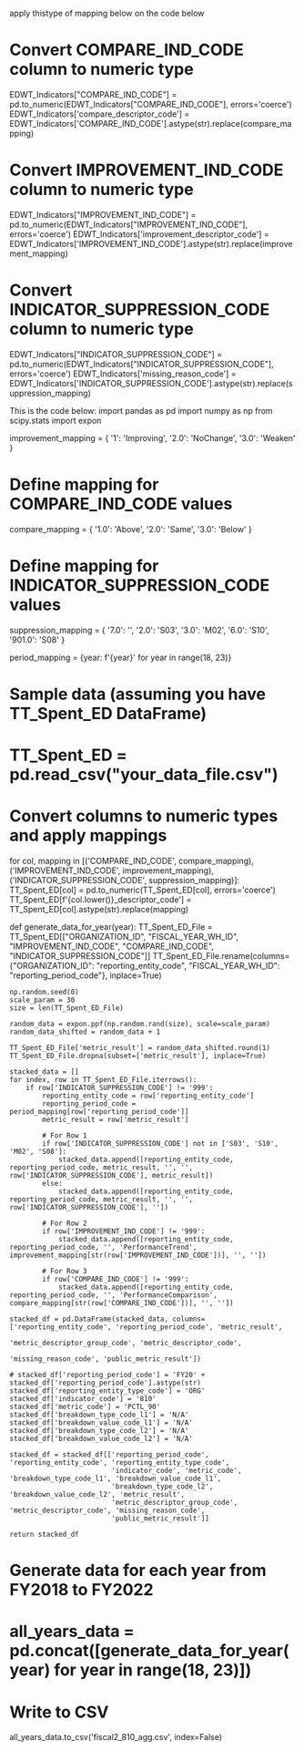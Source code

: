 apply thistype of mapping below on the code below 

# Convert COMPARE_IND_CODE column to numeric type
EDWT_Indicators["COMPARE_IND_CODE"] = pd.to_numeric(EDWT_Indicators["COMPARE_IND_CODE"], errors='coerce')
EDWT_Indicators['compare_descriptor_code'] = EDWT_Indicators['COMPARE_IND_CODE'].astype(str).replace(compare_mapping)

# Convert IMPROVEMENT_IND_CODE column to numeric type
EDWT_Indicators["IMPROVEMENT_IND_CODE"] = pd.to_numeric(EDWT_Indicators["IMPROVEMENT_IND_CODE"], errors='coerce')
EDWT_Indicators['improvement_descriptor_code'] = EDWT_Indicators['IMPROVEMENT_IND_CODE'].astype(str).replace(improvement_mapping)

# Convert INDICATOR_SUPPRESSION_CODE column to numeric type
EDWT_Indicators["INDICATOR_SUPPRESSION_CODE"] = pd.to_numeric(EDWT_Indicators["INDICATOR_SUPPRESSION_CODE"], errors='coerce')
EDWT_Indicators['missing_reason_code'] = EDWT_Indicators['INDICATOR_SUPPRESSION_CODE'].astype(str).replace(suppression_mapping)

This is the code below: 
import pandas as pd
import numpy as np
from scipy.stats import expon

improvement_mapping = {
    '1': 'Improving',
    '2.0': 'NoChange',
    '3.0': 'Weaken'
}

# Define mapping for COMPARE_IND_CODE values
compare_mapping = {
    '1.0': 'Above',
    '2.0': 'Same',
    '3.0': 'Below'
}

# Define mapping for INDICATOR_SUPPRESSION_CODE values 
suppression_mapping = {
    '7.0': '',
    '2.0': 'S03',
    '3.0': 'M02',
    '6.0': 'S10',
    '901.0': 'S08'
}


period_mapping = {year: f'{year}' for year in range(18, 23)}

# Sample data (assuming you have TT_Spent_ED DataFrame)
# TT_Spent_ED = pd.read_csv("your_data_file.csv")

# Convert columns to numeric types and apply mappings
for col, mapping in [('COMPARE_IND_CODE', compare_mapping),
                     ('IMPROVEMENT_IND_CODE', improvement_mapping),
                     ('INDICATOR_SUPPRESSION_CODE', suppression_mapping)]:
    TT_Spent_ED[col] = pd.to_numeric(TT_Spent_ED[col], errors='coerce')
    TT_Spent_ED[f'{col.lower()}_descriptor_code'] = TT_Spent_ED[col].astype(str).replace(mapping)

def generate_data_for_year(year):
    TT_Spent_ED_File = TT_Spent_ED[["ORGANIZATION_ID", "FISCAL_YEAR_WH_ID", 
                                    "IMPROVEMENT_IND_CODE", "COMPARE_IND_CODE", 
                                    "INDICATOR_SUPPRESSION_CODE"]]
    TT_Spent_ED_File.rename(columns={"ORGANIZATION_ID": "reporting_entity_code", 
                                     "FISCAL_YEAR_WH_ID": "reporting_period_code"}, inplace=True)

    np.random.seed(0)
    scale_param = 30
    size = len(TT_Spent_ED_File)

    random_data = expon.ppf(np.random.rand(size), scale=scale_param)
    random_data_shifted = random_data + 1

    TT_Spent_ED_File['metric_result'] = random_data_shifted.round(1)
    TT_Spent_ED_File.dropna(subset=['metric_result'], inplace=True)

    stacked_data = []
    for index, row in TT_Spent_ED_File.iterrows():
        if row['INDICATOR_SUPPRESSION_CODE'] != '999':
            reporting_entity_code = row['reporting_entity_code']
            reporting_period_code = period_mapping[row['reporting_period_code']]
            metric_result = row['metric_result']

            # For Row 1
            if row['INDICATOR_SUPPRESSION_CODE'] not in ['S03', 'S10', 'M02', 'S08']:
                stacked_data.append([reporting_entity_code, reporting_period_code, metric_result, '', '', row['INDICATOR_SUPPRESSION_CODE'], metric_result])
            else:
                stacked_data.append([reporting_entity_code, reporting_period_code, metric_result, '', '', row['INDICATOR_SUPPRESSION_CODE'], ''])
            
            # For Row 2
            if row['IMPROVEMENT_IND_CODE'] != '999':
                stacked_data.append([reporting_entity_code, reporting_period_code, '', 'PerformanceTrend', improvement_mapping[str(row['IMPROVEMENT_IND_CODE'])], '', ''])
            
            # For Row 3
            if row['COMPARE_IND_CODE'] != '999':
                stacked_data.append([reporting_entity_code, reporting_period_code, '', 'PerformanceComparison', compare_mapping[str(row['COMPARE_IND_CODE'])], '', ''])

    stacked_df = pd.DataFrame(stacked_data, columns=['reporting_entity_code', 'reporting_period_code', 'metric_result', 
                                                     'metric_descriptor_group_code', 'metric_descriptor_code', 
                                                     'missing_reason_code', 'public_metric_result'])

    # stacked_df['reporting_period_code'] = 'FY20' + stacked_df['reporting_period_code'].astype(str)
    stacked_df['reporting_entity_type_code'] = 'ORG'
    stacked_df['indicator_code'] = '810'
    stacked_df['metric_code'] = 'PCTL_90'
    stacked_df['breakdown_type_code_l1'] = 'N/A'
    stacked_df['breakdown_value_code_l1'] = 'N/A'
    stacked_df['breakdown_type_code_l2'] = 'N/A'
    stacked_df['breakdown_value_code_l2'] = 'N/A'

    stacked_df = stacked_df[['reporting_period_code', 'reporting_entity_code', 'reporting_entity_type_code', 
                             'indicator_code', 'metric_code', 'breakdown_type_code_l1', 'breakdown_value_code_l1', 
                             'breakdown_type_code_l2', 'breakdown_value_code_l2', 'metric_result', 
                             'metric_descriptor_group_code', 'metric_descriptor_code', 'missing_reason_code', 
                             'public_metric_result']]

    return stacked_df

# Generate data for each year from FY2018 to FY2022
# all_years_data = pd.concat([generate_data_for_year(year) for year in range(18, 23)])

# Write to CSV
all_years_data.to_csv('fiscal2_810_agg.csv', index=False)

